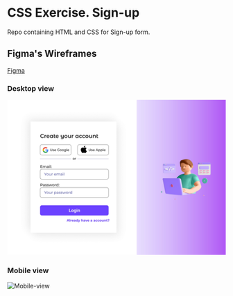 # CSS Exercise. Sign-up
Repo containing HTML and CSS for Sign-up form.

## Figma's Wireframes 
[Figma](https://www.figma.com/file/4nBizt4UibbCVkkNpfQWKq/Sign-up-CSS-Avanzado?type=design&node-id=8-3&mode=design&t=7H2Q0PP6bGC4OQMj-0)

### Desktop view
![Desktop-View](./assets/Sign-up-CSS-Avanzado_page-0001.jpg)

### Mobile view
![Mobile-view]()